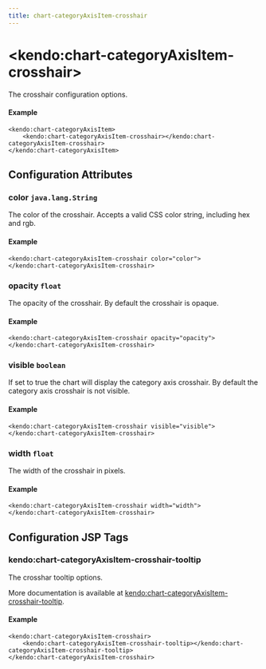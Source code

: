 ```yaml
---
title: chart-categoryAxisItem-crosshair
---
```


# \<kendo:chart-categoryAxisItem-crosshair\>

The crosshair configuration options.

#### Example
    <kendo:chart-categoryAxisItem>
        <kendo:chart-categoryAxisItem-crosshair></kendo:chart-categoryAxisItem-crosshair>
    </kendo:chart-categoryAxisItem>

## Configuration Attributes

### color `java.lang.String`

The color of the crosshair. Accepts a valid CSS color string, including hex and rgb.

#### Example
    <kendo:chart-categoryAxisItem-crosshair color="color">
    </kendo:chart-categoryAxisItem-crosshair>

### opacity `float`

The opacity of the crosshair. By default the crosshair is opaque.

#### Example
    <kendo:chart-categoryAxisItem-crosshair opacity="opacity">
    </kendo:chart-categoryAxisItem-crosshair>

### visible `boolean`

If set to true the chart will display the category axis crosshair. By default the category axis crosshair is not visible.

#### Example
    <kendo:chart-categoryAxisItem-crosshair visible="visible">
    </kendo:chart-categoryAxisItem-crosshair>

### width `float`

The width of the crosshair in pixels.

#### Example
    <kendo:chart-categoryAxisItem-crosshair width="width">
    </kendo:chart-categoryAxisItem-crosshair>


##  Configuration JSP Tags

### kendo:chart-categoryAxisItem-crosshair-tooltip

The crosshar tooltip options.

More documentation is available at [kendo:chart-categoryAxisItem-crosshair-tooltip](/api/wrappers/jsp/chart/categoryaxisitem-crosshair-tooltip).

#### Example

    <kendo:chart-categoryAxisItem-crosshair>
        <kendo:chart-categoryAxisItem-crosshair-tooltip></kendo:chart-categoryAxisItem-crosshair-tooltip>
    </kendo:chart-categoryAxisItem-crosshair>

